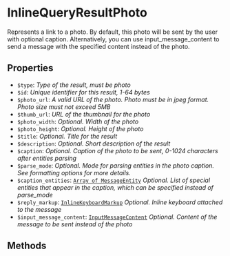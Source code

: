 # InlineQueryResultPhoto	

Represents a link to a photo. By default, this photo will be sent by the user with optional caption. Alternatively, you can use input_message_content to send a message with the specified content instead of the photo.	

## Properties	

- `$type`: _Type of the result, must be photo_
- `$id`: _Unique identifier for this result, 1-64 bytes_
- `$photo_url`: _A valid URL of the photo. Photo must be in jpeg format. Photo size must not exceed 5MB_
- `$thumb_url`: _URL of the thumbnail for the photo_
- `$photo_width`: _Optional. Width of the photo_
- `$photo_height`: _Optional. Height of the photo_
- `$title`: _Optional. Title for the result_
- `$description`: _Optional. Short description of the result_
- `$caption`: _Optional. Caption of the photo to be sent, 0-1024 characters after entities parsing_
- `$parse_mode`: _Optional. Mode for parsing entities in the photo caption. See formatting options for more details._
- `$caption_entities`: [`Array of MessageEntity`](MessageEntity.md) _Optional. List of special entities that appear in the caption, which can be specified instead of parse_mode_
- `$reply_markup`: [`InlineKeyboardMarkup`](InlineKeyboardMarkup.md) _Optional. Inline keyboard attached to the message_
- `$input_message_content`: [`InputMessageContent`](InputMessageContent.md) _Optional. Content of the message to be sent instead of the photo_

## Methods	
